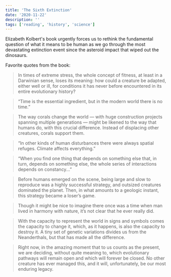 ```yaml
---
title: 'The Sixth Extinction'
date: '2020-11-22'
description: ''
tags: ['reading', 'history', 'science']
---
```


Elizabeth Kolbert's book urgently forces us to rethink the fundamental question of what it means to be human as we go through the most devastating extinction event since the asteroid impact that wiped out the dinosaurs.

Favorite quotes from the book:

> In times of extreme stress, the whole concept of fitness, at least in a Darwinian sense, loses its meaning: how could a creature be adapted, either well or ill, for conditions it has never before encountered in its entire evolutionary history?

> “Time is the essential ingredient, but in the modern world there is no time.”

> The way corals change the world — with huge construction projects spanning multiple generations — might be likened to the way that humans do, with this crucial difference. Instead of displacing other creatures, corals support them.

> “In other kinds of human disturbances there were always spatial refuges. Climate affects everything.”

> “When you find one thing that depends on something else that, in turn, depends on something else, the whole series of interactions depends on constancy...”

> Before humans emerged on the scene, being large and slow to reproduce was a highly successful strategy, and outsized creatures dominated the planet. Then, in what amounts to a geologic instant, this strategy became a loser’s game.

> Though it might be nice to imagine there once was a time when man lived in harmony with nature, it’s not clear that he ever really did.

> With the capacity to represent the world in signs and symbols comes the capacity to change it, which, as it happens, is also the capacity to destroy it. A tiny set of genetic variations divides us from the Neanderthals, but that has made all the difference.

> Right now, in the amazing moment that to us counts as the present, we are deciding, without quite meaning to, which evolutionary pathways will remain open and which will forever be closed. No other creature has ever managed this, and it will, unfortunately, be our most enduring legacy.
